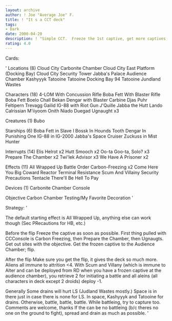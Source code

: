 ```yaml
---
layout: archive
author: ! Joe "Average Joe" F.
title: ! "It s a CCT deck"
tags:
- Dark
date: 2000-04-20
description: ! "Simple CCT.  Freeze the 1st captive, get more captives, freeze them, flip, retrieve, win.  (Pretty easy. I think.)"
rating: 4.0
---
```

Cards: 

'
Locations (8)
Cloud City Carbonite Chamber
Cloud City East Platform (Docking Bay)
Cloud City Security Tower
Jabba's Palace Audience Chamber
Kashyyyk
Tatooine
Tatooine Docking Bay 94
Tatooine Jundland Wastes

Characters (18)
4-LOM With Concussion Rifle
Boba Fett With Blaster Rifle
Boba Fett
Boelo
Chall Bekan
Dengar with Blaster Carbine
Djas Puhr
Feltipern Trevagg
Gailid
IG-88 with Riot Gun
J'Quille
Jabba the Hutt
Lando Calrissian
M'iiyoom Onith
Niado Duegad
Ugnaught  x3

Creatures (1)
Bubo

Starships (6)
Boba Fett in Slave I
Bossk In Hounds Tooth
Dengar In Punishing One
IG-88 in IG-2000
Jabba's Space Cruiser
Zuckuss in Mist Hunter

Interrupts (14)
Elis Helrot  x2
Hutt Smooch  x2
Oo-ta Goo-ta, Solo?  x3
Prepare The Chamber  x2
Twi'lek Advisor  x3
We Have A Prisoner  x2

Effects (11)
All Wrapped Up
Battle Order
Carbon-Freezing  x2
Come Here You Big Coward
Reactor Terminal
Resistance
Scum And Villainy
Security Precautions
Tentacle
There'll Be Hell To Pay

Devices (1)
Carbonite Chamber Console

Objective
Carbon Chamber Testing/My Favorite Decoration
'

Strategy: '

The default starting effect is All Wrapped Up, anything else can work though (Sec PRecautions for HB, etc.)

Before the flip
Freeze the captive as soon as possible.  First thing pulled with CCConsole is Carbon Freezing, then Prepare the Chamber, then Ugnaugts.  Get out sites with the objective.  Get the frozen captive to the Audience Chamber; flip.

After the flip
Make sure you get the flip, it gives the deck so much more.  Aliens all immune to attrition <4.  With Scum and Villany (which is immune to Alter and can be deployed from RD when you have a frozen captive at the audience chamber), you retrieve 2 for initiating a battle and all aleins (all characters in deck except 2 droids) deploy -1.

Generally
Some drains will hurt LS (Judland Wastes mostly.)  Space is in there just in case there is none for LS.  In space, Kashyyyk and Tatooine for drains.  Otherwise, battle, battle, battle.  While battleing, try to capture too.	Comments are welcome, thanks  If the can be no battleing (b/c theres no one on the ground to fight), spread and drain as much as possible.    '